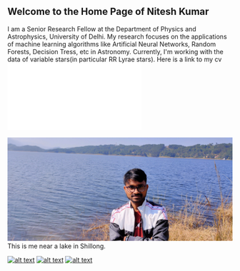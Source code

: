 ## Welcome to the Home Page of Nitesh Kumar

I am a Senior Research Fellow at the Department of Physics and Astrophysics, University of Delhi. My research focuses on the applications of machine learning algorithms like Artificial Neural Networks, Random Forests, Decision Tress, etc in Astronomy. Currently, I'm working with the data of variable stars(in particular RR Lyrae stars).
Here is a link to my cv![](cv.pdf)

![Nitesh Kumar](IMG20211126105307.jpg)
This is me near a lake in Shillong.

<!-- display the social media buttons in your README -->
[![alt text][1.1]][1]
[![alt text][2.1]][2]
[![alt text][3.1]][3]
<!-- [![alt text][4.1| width=100]][4] -->

[1.1]: http://i.imgur.com/wWzX9uB.png (Follow on Twitter)
[2.1]: http://i.imgur.com/fep1WsG.png (Connect with me on Facebook)
[3.1]: http://i.imgur.com/9I6NRUm.png (Follow for codes)
<!-- [4.1]: https://upload.wikimedia.org/wikipedia/commons/5/58/Instagram-Icon.png -->

<!-- links to your social media accounts -->
<!-- update these accordingly -->

[1]: http://www.twitter.com/astro_nitesh
[2]: http://www.facebook.com/Nites874
[3]: http://www.github.com/niteshchandra039
<!-- [4]: https://www.instagram.com/27_nitesh -->

